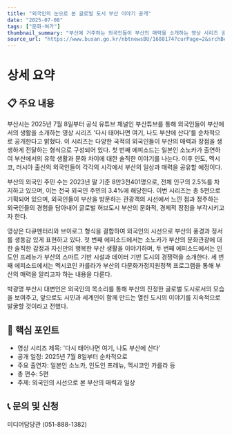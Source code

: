 ```yaml
---
title: "외국인의 눈으로 본 글로벌 도시 부산 이야기 공개"
date: "2025-07-08"
tags: ["문화·여가"]
thumbnail_summary: "부산에 거주하는 외국인들이 부산의 매력을 소개하는 영상 시리즈 공개"
source_url: "https://www.busan.go.kr/nbtnewsBU/1688174?curPage=2&srchBeginDt=&srchEndDt=&srchKey=&srchText="
---
```


# 상세 요약

## 📋 주요 내용
부산시는 2025년 7월 8일부터 공식 유튜브 채널인 부산튜브를 통해 외국인들이 부산에서의 생활을 소개하는 영상 시리즈 '다시 태어나면 여기, 나도 부산에 산다'를 순차적으로 공개한다고 밝혔다. 이 시리즈는 다양한 국적의 외국인들이 부산의 매력과 장점을 생생하게 전달하는 형식으로 구성되어 있다. 첫 번째 에피소드는 일본인 소노카가 출연하여 부산에서의 유학 생활과 문화 차이에 대한 솔직한 이야기를 나눈다. 이후 인도, 멕시코, 러시아 출신의 외국인들이 각각의 시각에서 부산의 일상과 매력을 공유할 예정이다.

부산의 외국인 주민 수는 2023년 말 기준 8만3천401명으로, 전체 인구의 2.5%를 차지하고 있으며, 이는 전국 외국인 주민의 3.4%에 해당한다. 이번 시리즈는 총 5편으로 기획되어 있으며, 외국인들이 부산을 방문하는 관광객의 시선에서 느낀 점과 정주하는 외국인들의 경험을 담아내어 글로벌 허브도시 부산의 문화적, 경제적 장점을 부각시키고자 한다.

영상은 다큐멘터리와 브이로그 형식을 결합하여 외국인의 시선으로 부산의 풍경과 정서를 생동감 있게 표현하고 있다. 첫 번째 에피소드에서는 소노카가 부산의 문화관광에 대한 솔직한 감정과 자신만의 행복한 부산 생활을 이야기하며, 두 번째 에피소드에서는 인도인 프레뉴가 부산의 스마트 기반 시설과 데이터 기반 도시의 경쟁력을 소개한다. 세 번째 에피소드에서는 멕시코인 카를라가 부산의 다문화가정지원정책 프로그램을 통해 부산의 매력을 알리고자 하는 내용을 다룬다.

박광명 부산시 대변인은 외국인의 목소리를 통해 부산의 진정한 글로벌 도시로서의 모습을 보여주고, 앞으로도 시민과 세계인이 함께 만드는 열린 도시의 이야기를 지속적으로 발굴할 것이라고 전했다.

## 🎯 핵심 포인트
- 영상 시리즈 제목: '다시 태어나면 여기, 나도 부산에 산다'
- 공개 일정: 2025년 7월 8일부터 순차적으로
- 주요 출연자: 일본인 소노카, 인도인 프레뉴, 멕시코인 카를라 등
- 총 편수: 5편
- 주제: 외국인의 시선으로 본 부산의 매력과 일상

## 📞 문의 및 신청
미디어담당관 (051-888-1382)